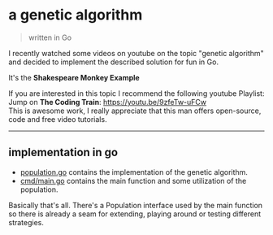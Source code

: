 # a genetic algorithm
> written in Go

I recently watched some videos on youtube on the topic "genetic algorithm" and decided to
implement the described solution for fun in Go.

It's the **Shakespeare Monkey Example**

If you are interested in this topic I recommend the following youtube Playlist:  
Jump on **The Coding Train**: https://youtu.be/9zfeTw-uFCw     
This is awesome work, I really appreciate that this man offers open-source, code and free video tutorials.
 
---
## implementation in go
* [population.go](population.go) contains the implementation of the genetic algorithm.
* [cmd/main.go](cmd/main.go) contains the main function and some utilization of the population.

Basically that's all. There's a Population interface used by the main function so there is already
a seam for extending, playing around or testing different strategies.
